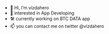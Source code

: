 - 👋 Hi, I’m vizdahero
- 👀 interested in App Developing
- 🛠  currently working on BTC DATA app
- 📫 you can contact me on twitter @vizdahero

